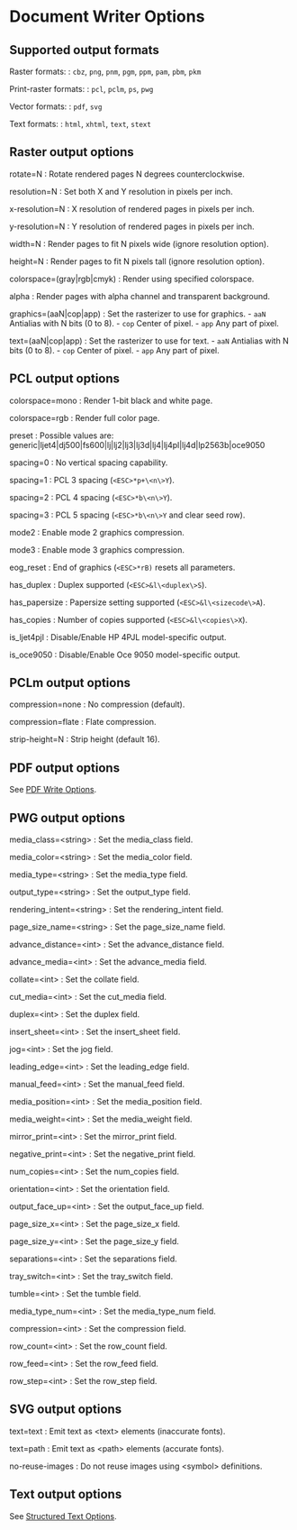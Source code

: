 # Document Writer Options

## Supported output formats

Raster formats:
: `cbz`, `png`, `pnm`, `pgm`, `ppm`, `pam`, `pbm`, `pkm`

Print-raster formats:
: `pcl`, `pclm`, `ps`, `pwg`

Vector formats:
: `pdf`, `svg`

Text formats:
: `html`, `xhtml`, `text`, `stext`

## Raster output options

rotate=N
: Rotate rendered pages N degrees counterclockwise.

resolution=N
: Set both X and Y resolution in pixels per inch.

x-resolution=N
: X resolution of rendered pages in pixels per inch.

y-resolution=N
: Y resolution of rendered pages in pixels per inch.

width=N
: Render pages to fit N pixels wide (ignore resolution option).

height=N
: Render pages to fit N pixels tall (ignore resolution option).

colorspace=(gray|rgb|cmyk)
: Render using specified colorspace.

alpha
: Render pages with alpha channel and transparent background.

graphics=(aaN|cop|app)
: Set the rasterizer to use for graphics.
	- `aaN` Antialias with N bits (0 to 8).
	- `cop` Center of pixel.
	- `app` Any part of pixel.

text=(aaN|cop|app)
: Set the rasterizer to use for text.
	- `aaN` Antialias with N bits (0 to 8).
	- `cop` Center of pixel.
	- `app` Any part of pixel.

## PCL output options

colorspace=mono
: Render 1-bit black and white page.

colorspace=rgb
: Render full color page.

preset
: Possible values are: generic|ljet4|dj500|fs600|lj|lj2|lj3|lj3d|lj4|lj4pl|lj4d|lp2563b|oce9050

spacing=0
: No vertical spacing capability.

spacing=1
: PCL 3 spacing (`<ESC>*p+\<n\>Y`).

spacing=2
: PCL 4 spacing (`<ESC>*b\<n\>Y`).

spacing=3
: PCL 5 spacing (`<ESC>*b\<n\>Y` and clear seed row).

mode2
: Enable mode 2 graphics compression.

mode3
: Enable mode 3 graphics compression.

eog\_reset
: End of graphics (`<ESC>*rB)` resets all parameters.

has\_duplex
: Duplex supported (`<ESC>&l\<duplex\>S`).

has\_papersize
: Papersize setting supported (`<ESC>&l\<sizecode\>A`).

has\_copies
: Number of copies supported (`<ESC>&l\<copies\>X`).

is\_ljet4pjl
: Disable/Enable HP 4PJL model-specific output.

is\_oce9050
: Disable/Enable Oce 9050 model-specific output.


## PCLm output options

compression=none
: No compression (default).

compression=flate
: Flate compression.

strip-height=N
: Strip height (default 16).


## PDF output options

See <a href="pdf-write-options.html">PDF Write Options</a>.

## PWG output options

media\_class=\<string\>
: Set the media\_class field.

media\_color=\<string\>
: Set the media\_color field.

media\_type=\<string\>
: Set the media\_type field.

output\_type=\<string\>
: Set the output\_type field.

rendering\_intent=\<string\>
: Set the rendering\_intent field.

page\_size\_name=\<string\>
: Set the page\_size\_name field.

advance\_distance=\<int\>
: Set the advance\_distance field.

advance\_media=\<int\>
: Set the advance\_media field.

collate=\<int\>
: Set the collate field.

cut\_media=\<int\>
: Set the cut\_media field.

duplex=\<int\>
: Set the duplex field.

insert\_sheet=\<int\>
: Set the insert\_sheet field.

jog=\<int\>
: Set the jog field.

leading\_edge=\<int\>
: Set the leading\_edge field.

manual\_feed=\<int\>
: Set the manual\_feed field.

media\_position=\<int\>
: Set the media\_position field.

media\_weight=\<int\>
: Set the media\_weight field.

mirror\_print=\<int\>
: Set the mirror\_print field.

negative\_print=\<int\>
: Set the negative\_print field.

num\_copies=\<int\>
: Set the num\_copies field.

orientation=\<int\>
: Set the orientation field.

output\_face\_up=\<int\>
: Set the output\_face\_up field.

page\_size\_x=\<int\>
: Set the page\_size\_x field.

page\_size\_y=\<int\>
: Set the page\_size\_y field.

separations=\<int\>
: Set the separations field.

tray\_switch=\<int\>
: Set the tray\_switch field.

tumble=\<int\>
: Set the tumble field.

media\_type\_num=\<int\>
: Set the media\_type\_num field.

compression=\<int\>
: Set the compression field.

row\_count=\<int\>
: Set the row\_count field.

row\_feed=\<int\>
: Set the row\_feed field.

row\_step=\<int\>
: Set the row\_step field.


## SVG output options

text=text
: Emit text as \<text\> elements (inaccurate fonts).

text=path
: Emit text as \<path\> elements (accurate fonts).

no-reuse-images
: Do not reuse images using \<symbol\> definitions.


## Text output options

See <a href="stext-options.html">Structured Text Options</a>.
